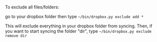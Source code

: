 To exclude all files/folders:

go to your dropbox folder then type 
`~/bin/dropbox.py exclude add *` 

This will exclude everything in your dropbox folder from syncing.
Then, if you want to start syncing the folder "dir", type 
`~/bin/dropbox.py exclude remove dir`